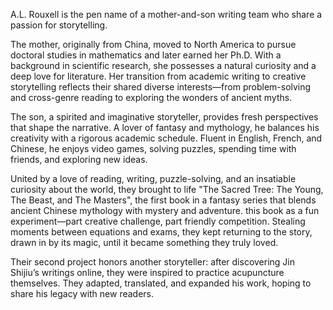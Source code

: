 
A.L. Rouxell is the pen name of a mother-and-son writing team who share a passion for storytelling. 
			
The mother, originally from China, moved to North America to pursue doctoral studies in mathematics and later earned her Ph.D. With a background in scientific research, she possesses a natural curiosity and a deep love for literature. Her transition from academic writing to creative storytelling reflects their shared diverse interests—from problem-solving 
and cross-genre reading to exploring the wonders of ancient myths.
					
The son, a spirited and imaginative storyteller, provides fresh perspectives that shape the narrative. A lover of fantasy and mythology, he balances his creativity with a rigorous academic schedule. Fluent in English, French, and Chinese, he enjoys video games, solving puzzles, spending time with friends, and exploring new ideas.
			
United by a love of reading, writing, puzzle-solving, and an insatiable curiosity about the world, they brought to life "The Sacred Tree: The Young, The Beast, and The Masters", the first book in a fantasy series that blends ancient Chinese mythology with mystery and adventure. this book as a fun experiment—part creative challenge, part friendly competition. Stealing moments between equations and exams, they kept returning to the story, drawn in by its magic, until it became something they truly loved.
					
Their second project honors another storyteller: after discovering Jin Shijiu’s writings online, they were inspired to practice acupuncture themselves. They adapted, translated, and expanded his work, hoping to share his legacy with new readers.
					
               
      


